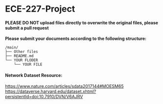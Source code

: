 # ECE-227-Project

#### PLEASE DO NOT upload files directly to overwrite the original files, please submit a pull request

**Please submit your documents according to the following structure:**
```
/main/
├── Other files
├── README.md
└── YOUR FLODER
    └── YOUR FILE
```

#### Network Dataset Resource:
https://www.nature.com/articles/sdata2017144#MOESM65
https://dataverse.harvard.edu/dataset.xhtml?persistentId=doi:10.7910/DVN/V6AJRV
